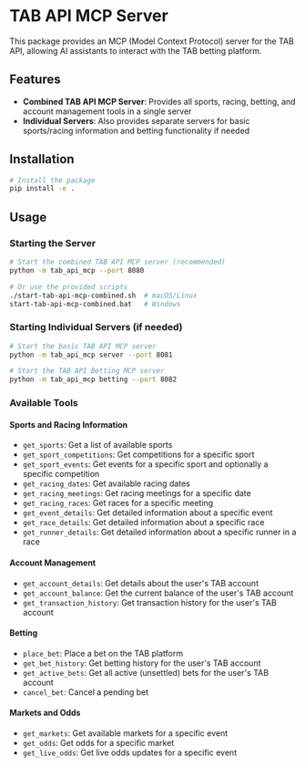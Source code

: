 # TAB API MCP Server

This package provides an MCP (Model Context Protocol) server for the TAB API, allowing AI assistants to interact with the TAB betting platform.

## Features

- **Combined TAB API MCP Server**: Provides all sports, racing, betting, and account management tools in a single server
- **Individual Servers**: Also provides separate servers for basic sports/racing information and betting functionality if needed

## Installation

```bash
# Install the package
pip install -e .
```

## Usage

### Starting the Server

```bash
# Start the combined TAB API MCP server (recommended)
python -m tab_api_mcp --port 8080

# Or use the provided scripts
./start-tab-api-mcp-combined.sh  # macOS/Linux
start-tab-api-mcp-combined.bat   # Windows
```

### Starting Individual Servers (if needed)

```bash
# Start the basic TAB API MCP server
python -m tab_api_mcp server --port 8081

# Start the TAB API Betting MCP server
python -m tab_api_mcp betting --port 8082
```

### Available Tools

#### Sports and Racing Information

- `get_sports`: Get a list of available sports
- `get_sport_competitions`: Get competitions for a specific sport
- `get_sport_events`: Get events for a specific sport and optionally a specific competition
- `get_racing_dates`: Get available racing dates
- `get_racing_meetings`: Get racing meetings for a specific date
- `get_racing_races`: Get races for a specific meeting
- `get_event_details`: Get detailed information about a specific event
- `get_race_details`: Get detailed information about a specific race
- `get_runner_details`: Get detailed information about a specific runner in a race

#### Account Management

- `get_account_details`: Get details about the user's TAB account
- `get_account_balance`: Get the current balance of the user's TAB account
- `get_transaction_history`: Get transaction history for the user's TAB account

#### Betting

- `place_bet`: Place a bet on the TAB platform
- `get_bet_history`: Get betting history for the user's TAB account
- `get_active_bets`: Get all active (unsettled) bets for the user's TAB account
- `cancel_bet`: Cancel a pending bet

#### Markets and Odds

- `get_markets`: Get available markets for a specific event
- `get_odds`: Get odds for a specific market
- `get_live_odds`: Get live odds updates for a specific event